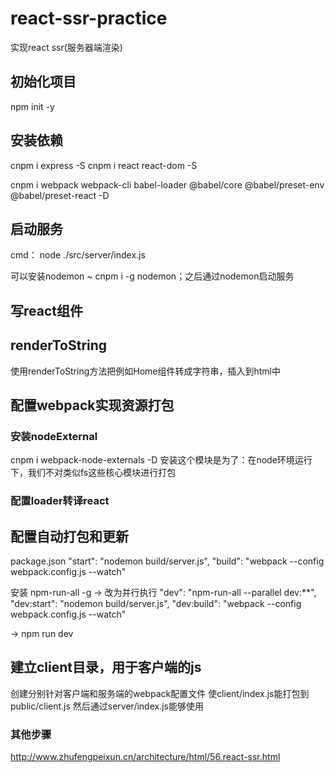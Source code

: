 # react-ssr-practice
实现react ssr(服务器端渲染)

## 初始化项目
npm init -y

## 安装依赖
cnpm i express -S
cnpm i react react-dom -S

cnpm i webpack webpack-cli babel-loader @babel/core @babel/preset-env @babel/preset-react -D


## 启动服务
cmd： node ./src/server/index.js

可以安装nodemon ~  cnpm i -g nodemon；之后通过nodemon启动服务

## 写react组件

## renderToString
使用renderToString方法把例如Home组件转成字符串，插入到html中 

## 配置webpack实现资源打包
### 安装nodeExternal
cnpm i webpack-node-externals -D
安装这个模块是为了：在node环境运行下，我们不对类似fs这些核心模块进行打包

### 配置loader转译react

## 配置自动打包和更新
package.json
    "start": "nodemon build/server.js",
    "build": "webpack --config webpack.config.js --watch"

安装 npm-run-all -g
→ 改为并行执行
 "dev": "npm-run-all --parallel dev:**",
    "dev:start": "nodemon build/server.js",
    "dev:build": "webpack --config webpack.config.js --watch"

→ npm run dev

## 建立client目录，用于客户端的js
创建分别针对客户端和服务端的webpack配置文件
使client/index.js能打包到 public/client.js
然后通过server/index.js能够使用

### 其他步骤
http://www.zhufengpeixun.cn/architecture/html/56.react-ssr.html

